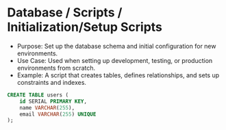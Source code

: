 # Database / Scripts / Initialization/Setup Scripts

-   Purpose: Set up the database schema and initial configuration for new environments.
-   Use Case: Used when setting up development, testing, or production environments from scratch.
-   Example: A script that creates tables, defines relationships, and sets up constraints and indexes.

```sql
CREATE TABLE users (
    id SERIAL PRIMARY KEY,
    name VARCHAR(255),
    email VARCHAR(255) UNIQUE
);
```
